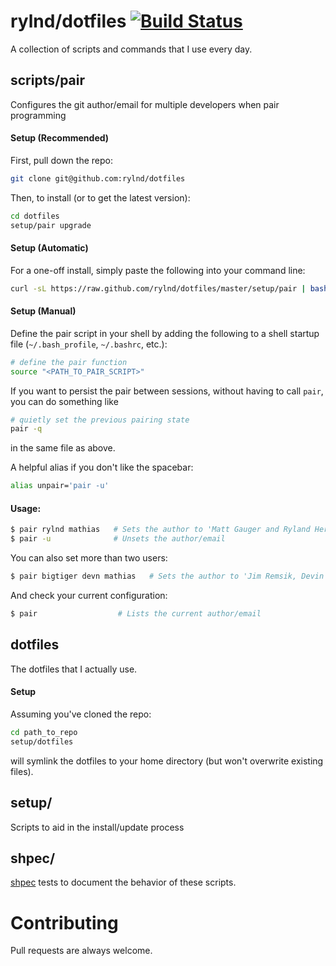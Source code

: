# rylnd/dotfiles [![Build Status](https://travis-ci.org/rylnd/dotfiles.png)](https://travis-ci.org/rylnd/dotfiles)
A collection of scripts and commands that I use every day.

## scripts/pair
Configures the git author/email for multiple developers when pair programming

#### Setup (Recommended)
First, pull down the repo:
```bash
git clone git@github.com:rylnd/dotfiles
```

Then, to install (or to get the latest version):
```bash
cd dotfiles
setup/pair upgrade
```

#### Setup (Automatic)
For a one-off install, simply paste the following into your command line:
```bash
curl -sL https://raw.github.com/rylnd/dotfiles/master/setup/pair | bash -s install
```

#### Setup (Manual)
Define the pair script in your shell by adding the following to a shell startup file (`~/.bash_profile`, `~/.bashrc`, etc.):
```bash
# define the pair function
source "<PATH_TO_PAIR_SCRIPT>"
```

If you want to persist the pair between sessions, without having to call `pair`, you can do something like
```bash
# quietly set the previous pairing state
pair -q
```
in the same file as above.

A helpful alias if you don't like the spacebar:
```bash
alias unpair='pair -u'
```

#### Usage:

```bash
$ pair rylnd mathias   # Sets the author to 'Matt Gauger and Ryland Herrick'
$ pair -u              # Unsets the author/email
```

You can also set more than two users:

```bash
$ pair bigtiger devn mathias   # Sets the author to 'Jim Remsik, Devin Walters, and Matt Gauger'
```

And check your current configuration:

```bash
$ pair                  # Lists the current author/email
```

## dotfiles
The dotfiles that I actually use.

#### Setup
Assuming you've cloned the repo:
```bash
cd path_to_repo
setup/dotfiles
```
will symlink the dotfiles to your home directory (but won't overwrite existing files).


## setup/
Scripts to aid in the install/update process

## shpec/
[shpec](https://github.com/shpec/shpec) tests to document the behavior of these scripts.

# Contributing
Pull requests are always welcome.
